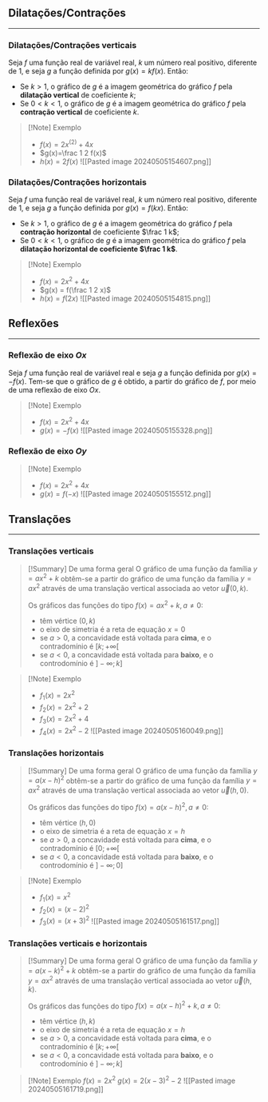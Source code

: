 ## Dilatações/Contrações
---
### Dilatações/Contrações verticais
Seja $f$ uma função real de variável real, $k$ um número real positivo, diferente de 1, e seja $g$ a função definida por $g(x) = kf(x)$. Então:
- Se $k > 1$, o gráfico de $g$ é a imagem geométrica do gráfico $f$ pela **dilatação vertical** de coeficiente $k$;
- Se $0 < k < 1$, o gráfico de $g$ é a imagem geométrica do gráfico $f$ pela **contração vertical** de coeficiente $k$.
>[!Note] Exemplo
>- $f(x)=2 x^(2)+4 x$
>- $g(x)=\frac 1 2 f(x)$
>- $h(x)=2 f(x)$
>![[Pasted image 20240505154607.png]]

### Dilatações/Contrações horizontais
Seja $f$ uma função real de variável real, $k$ um número real positivo, diferente de 1, e seja $g$ a função definida por $g(x) = f(kx)$. Então:
- Se $k > 1$, o gráfico de $g$ é a imagem geométrica do gráfico $f$ pela **contração horizontal** de coeficiente $\frac 1 k$;
- Se $0 < k < 1$, o gráfico de $g$ é a imagem geométrica do gráfico $f$ pela **dilatação horizontal de coeficiente $\frac 1 k$**.
>[!Note] Exemplo
>- $f(x) = 2x^2+4x$
>- $g(x) = f(\frac 1 2 x)$
>- $h(x) = f(2x)$
>![[Pasted image 20240505154815.png]]
## Reflexões
---
### Reflexão de eixo $Ox$
Seja $f$ uma função real de variável real e seja $g$ a função definida por $g(x)=-f(x)$. Tem-se que o gráfico de $g$ é obtido, a partir do gráfico de $f$, por meio de uma reflexão de eixo $Ox$.
>[!Note] Exemplo
>- $f(x) = 2x^2 + 4x$
>- $g(x) = -f(x)$
>![[Pasted image 20240505155328.png]]

### Reflexão de eixo $Oy$
>[!Note] Exemplo
>- $f(x) = 2x^2 + 4x$
>- $g(x)=f(-x)$
>![[Pasted image 20240505155512.png]]

## Translações
---
### Translações verticais
>[!Summary] De uma forma geral
>O gráfico de uma função da família $y=ax^2+k$ obtêm-se a partir do gráfico de uma função da família $y=ax^2$ através de uma translação vertical associada ao vetor $\vec u(0,k)$.
>
>Os gráficos das funções do tipo $f(x)=ax^2+k, a \neq 0$:
>- têm vértice $(0,k)$
>- o eixo de simetria é a reta de equação $x=0$
>- se $a>0$, a concavidade está voltada para **cima**, e o contradomínio é $[k;+\infty[$
>- se $a<0$, a concavidade está voltada para **baixo**, e o controdomínio é $]-\infty;k]$

>[!Note] Exemplo
>- $f_1(x)=2x^2$
>- $f_2(x)=2x^2+2$
>- $f_3(x)=2x^2+4$
>- $f_4(x)=2x^2-2$
>![[Pasted image 20240505160049.png]]

### Translações horizontais
>[!Summary] De uma forma geral
>O gráfico de uma função da família $y=a(x-h)^2$ obtêm-se a partir do gráfico de uma função da família $y=ax^2$ através de uma translação vertical associada ao vetor $\vec u(h,0)$.
>
>Os gráficos das funções do tipo $f(x)=a(x-h)^2, a \neq 0$:
>- têm vértice $(h,0)$
>- o eixo de simetria é a reta de equação $x=h$
>- se $a>0$, a concavidade está voltada para **cima**, e o contradomínio é $[0;+\infty[$
>- se $a<0$, a concavidade está voltada para **baixo**, e o controdomínio é $]-\infty;0]$

>[!Note] Exemplo
>- $f_1(x)=x^2$
>- $f_2(x)=(x-2)^2$
>- $f_3(x)=(x+3)^2$
>![[Pasted image 20240505161517.png]]

### Translações verticais e horizontais
>[!Summary] De uma forma geral
>O gráfico de uma função da família $y=a(x-k)^2+k$ obtêm-se a partir do gráfico de uma função da família $y=ax^2$ através de uma translação vertical associada ao vetor $\vec u(h,k)$.
>
>Os gráficos das funções do tipo $f(x)=a(x-h)^2+k, a \neq 0$:
>- têm vértice $(h,k)$
>- o eixo de simetria é a reta de equação $x=h$
>- se $a>0$, a concavidade está voltada para **cima**, e o contradomínio é $[k;+\infty[$
>- se $a<0$, a concavidade está voltada para **baixo**, e o controdomínio é $]-\infty;k]$

>[!Note] Exemplo
>$f(x)=2x^2$
>$g(x)=2(x-3)^2-2$
>![[Pasted image 20240505161719.png]]

